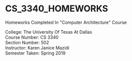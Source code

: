 # CS_3340_HOMEWORKS
Homeworks Completed In "Computer Architecture" Course

College: The University Of Texas At Dallas\
Course Number: CS 3340\
Section Number: 502\
Instructor: Karen Janice Mazidi\
Semester Taken: Spring 2019
